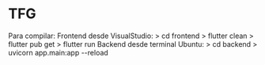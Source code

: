 # TFG


Para compilar:
Frontend desde VisualStudio: 
    > cd frontend
    > flutter clean
    > flutter pub get
    > flutter run
Backend desde terminal Ubuntu: 
    > cd backend
    > uvicorn app.main:app --reload
